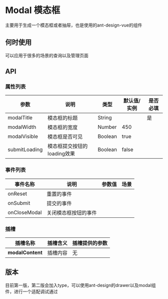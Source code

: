 # Modal 模态框

主要用于生成一个模态框或者抽屉，也是使用的ant-design-vue的组件



## 何时使用

可以应用于很多的场景的查询以及管理页面







## API

### 属性列表

| 参数          | 说明                        | 类型    | 默认值/实例 | 是否必填 |
| ------------- | --------------------------- | ------- | ----------- | -------- |
| modalTitle    | 模态框的标题                | String  |             | 是       |
| modalWidth    | 模态框的宽度                | Number  | 450         |          |
| modalVisible  | 模态框是否可见              | Boolean | true        |          |
| submitLoading | 模态框提交按钮的loading效果 | Boolean | false       |          |



### 事件列表

| 事件名称     | 说明                 | 参数值 | 场景 |
| ------------ | -------------------- | ------ | ---- |
| onReset      | 重置的事件           |        |      |
| onSubmit     | 提交的事件           |        |      |
| onCloseModal | 关闭模态框按钮的事件 |        |      |



### 插槽

| 插槽名称         | 插槽含义 | 插槽提供的参数 |
| ---------------- | -------- | -------------- |
| **modalContent** | 插槽内容 | 无             |









## 版本

目前第一版，第二版会加入type，可以使用ant-design的drawer以及modal组件，进行一个适配调试通过